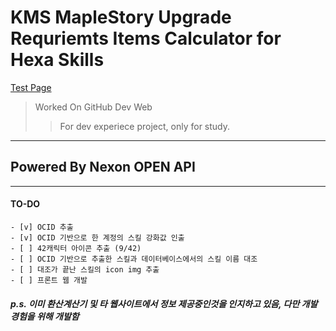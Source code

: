 # KMS MapleStory Upgrade Requriemts Items Calculator for Hexa Skills
[Test Page](http://ruan-p.github.io/maple_solCalc/)

>Worked On GitHub Dev Web  
>>For dev experiece project, only for study.   

***
## Powered By Nexon OPEN API
***   

#### TO-DO
    - [v] OCID 추출
    - [v] OCID 기반으로 한 계정의 스킬 강화값 인출
    - [ ] 42캐릭터 아이콘 추출 (9/42)
    - [ ] OCID 기반으로 추출한 스킬과 데이터베이스에서의 스킬 이름 대조
    - [ ] 대조가 끝난 스킬의 icon img 추출
    - [ ] 프론트 웹 개발



##### p.s. 이미 환산계산기 및 타 웹사이트에서 정보 제공중인것을 인지하고 있음, 다만 개발 경험을 위해 개발함

